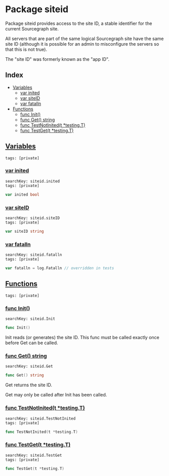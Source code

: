 # Package siteid

Package siteid provides access to the site ID, a stable identifier for the current Sourcegraph site. 

All servers that are part of the same logical Sourcegraph site have the same site ID (although it is possible for an admin to misconfigure the servers so that this is not true). 

The "site ID" was formerly known as the "app ID". 

## Index

* [Variables](#var)
    * [var inited](#inited)
    * [var siteID](#siteID)
    * [var fatalln](#fatalln)
* [Functions](#func)
    * [func Init()](#Init)
    * [func Get() string](#Get)
    * [func TestNotInited(t *testing.T)](#TestNotInited)
    * [func TestGet(t *testing.T)](#TestGet)


## <a id="var" href="#var">Variables</a>

```
tags: [private]
```

### <a id="inited" href="#inited">var inited</a>

```
searchKey: siteid.inited
tags: [private]
```

```Go
var inited bool
```

### <a id="siteID" href="#siteID">var siteID</a>

```
searchKey: siteid.siteID
tags: [private]
```

```Go
var siteID string
```

### <a id="fatalln" href="#fatalln">var fatalln</a>

```
searchKey: siteid.fatalln
tags: [private]
```

```Go
var fatalln = log.Fatalln // overridden in tests

```

## <a id="func" href="#func">Functions</a>

```
tags: [private]
```

### <a id="Init" href="#Init">func Init()</a>

```
searchKey: siteid.Init
```

```Go
func Init()
```

Init reads (or generates) the site ID. This func must be called exactly once before Get can be called. 

### <a id="Get" href="#Get">func Get() string</a>

```
searchKey: siteid.Get
```

```Go
func Get() string
```

Get returns the site ID. 

Get may only be called after Init has been called. 

### <a id="TestNotInited" href="#TestNotInited">func TestNotInited(t *testing.T)</a>

```
searchKey: siteid.TestNotInited
tags: [private]
```

```Go
func TestNotInited(t *testing.T)
```

### <a id="TestGet" href="#TestGet">func TestGet(t *testing.T)</a>

```
searchKey: siteid.TestGet
tags: [private]
```

```Go
func TestGet(t *testing.T)
```


